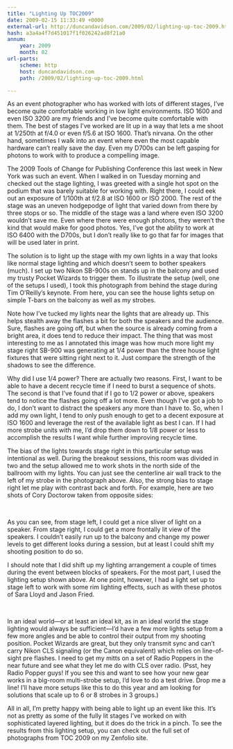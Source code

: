 ```yaml
---
title: "Lighting Up TOC2009"
date: 2009-02-15 11:33:49 +0000
external-url: http://duncandavidson.com/2009/02/lighting-up-toc-2009.html
hash: a3a4a4f7d451017f1f026242ad8f21a0
annum:
    year: 2009
    month: 02
url-parts:
    scheme: http
    host: duncandavidson.com
    path: /2009/02/lighting-up-toc-2009.html

---
```


As an event photographer who has worked with lots of different stages, I’ve become quite comfortable working in low light environments. ISO 1600 and even ISO 3200 are my friends and I’ve become quite comfortable with them. The best of stages I’ve worked are lit up in a way that lets a me shoot at 1/250th at f/4.0 or even f/5.6 at ISO 1600. That’s nirvana. On the other hand, sometimes I walk into an event where even the most capable hardware can’t really save the day. Even my D700s can be left gasping for photons to work with to produce a compelling image.


The 2009 Tools of Change for Publishing Conference this last week in New York was such an event. When I walked in on Tuesday morning and checked out the stage lighting, I was greeted with a single hot spot on the podium that was barely suitable for working with. Right there, I could eek out an exposure of 1/100th at f/2.8 at ISO 1600 or ISO 2000. The rest of the stage was an uneven hodgepodge of light that varied down from there by three stops or so. The middle of the stage was a land where even ISO 3200 wouldn’t save me. Even where there were enough photons, they weren’t the kind that would make for good photos. Yes, I’ve got the ability to work at ISO 6400 with the D700s, but I don’t really like to go that far for images that will be used later in print.


The solution is to light up the stage with my own lights in a way that looks like normal stage lighting and which doesn’t seem to bother speakers (much). I set up two Nikon SB-900s on stands up in the balcony and used my trusty Pocket Wizards to trigger them. To illustrate the setup (well, one of the setups I used), I took this photograph from behind the stage during Tim O’Reilly’s keynote. From here, you can see the house lights setup on simple T-bars on the balcony as well as my strobes.





Note how I’ve tucked my lights near the lights that are already up. This helps stealth away the flashes a bit for both the speakers and the audience. Sure, flashes are going off, but when the source is already coming from a bright area, it does tend to reduce their impact. The thing that was most interesting to me as I annotated this image was how much more light my stage right SB-900 was generating at 1/4 power than the three house light fixtures that were sitting right next to it. Just compare the strength of the shadows to see the difference.


Why did I use 1/4 power? There are actually two reasons. First, I want to be able to have a decent recycle time if I need to burst a sequence of shots. The second is that I’ve found that if I go to 1/2 power or above, speakers tend to notice the flashes going off a lot more. Even though I’ve got a job to do, I don’t want to distract the speakers any more than I have to. So, when I add my own light, I tend to only push enough to get to a decent exposure at ISO 1600 and leverage the rest of the available light as best I can. If I had more strobe units with me, I’d drop them down to 1/8 power or less to accomplish the results I want while further improving recycle time.


The bias of the lights towards stage right in this particular setup was intentional as well. During the breakout sessions, this room was divided in two and the setup allowed me to work shots in the north side of the ballroom with my lights. You can just see the centerline air wall track to the left of my strobe in the photograph above. Also, the strong bias to stage right let me play with contrast back and forth. For example, here are two shots of Cory Doctorow taken from opposite sides:



    


As you can see, from stage left, I could get a nice sliver of light on a speaker. From stage right, I could get a more frontally lit view of the speakers. I couldn’t easily run up to the balcony and change my power levels to get different looks during a session, but at least I could shift my shooting position to do so.


I should note that I did shift up my lighting arrangement a couple of times during the event between blocks of speakers. For the most part, I used the lighting setup shown above. At one point, however, I had a light set up to stage left to work with some rim lighting effects, such as with these photos of Sara Lloyd and Jason Fried.


    


In an ideal world—or at least an ideal kit, as in an ideal world the stage lighting would always be sufficient—I’d have a few more lights setup from a few more angles and be able to control their output from my shooting position. Pocket Wizards are great, but they only transmit sync and can’t carry Nikon CLS signaling (or the Canon equivalent) which relies on line-of-sight pre flashes. I need to get my mitts on a set of Radio Poppers in the near future and see what they let me do with CLS over radio. (Psst, hey Radio Popper guys! If you see this and want to see how your new gear works in a big-room multi-strobe setup, I’d love to do a test drive. Drop me a line! I’ll have more setups like this to do this year and am looking for solutions that scale up to 6 or 8 strobes in 3 groups.)


All in all, I’m pretty happy with being able to light up an event like this. It’s not as pretty as some of the fully lit stages I’ve worked on with sophisticated layered lighting, but it does do the trick in a pinch. To see the results from this lighting setup, you can check out the full set of photographs from TOC 2009 on my Zenfolio site.

